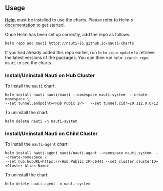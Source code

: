 ## Usage

[Helm](https://helm.sh) must be installed to use the charts.  Please refer to
Helm's [documentation](https://helm.sh/docs) to get started.

Once Helm has been set up correctly, add the repo as follows:

    helm repo add nauti https://nauti-io.github.io/nauti-charts

If you had already added this repo earlier, run `helm repo update` to retrieve
the latest versions of the packages.  You can then run `helm search repo
nauti` to see the charts.


### Install/Uninstall  Nauti on Hub Cluster
To install the `nauti` chart:

    helm install nauti nauti/nauti --namespace nauti-system  --create-namespace \
    --set tunnel.endpoint=<Hub Pubic IP>   --set tunnel.cidr=20.112.0.0/12

To uninstall the chart:

    helm delete nauti -n nauti-system 


### Install/Uninstall Nauti on Child Cluster

To install the `nauti-agent` chart:

    helm install nauti-agent nauti/nauti-agent --namespace nauti-system  --create-namespace \
    --set hub.hubURL=https://<Hub Public IP>:6443 --set cluster.clusterID=<Cluster Alias Name>

To uninstall the chart:

    helm delete nauti-agent -n nauti-system 
